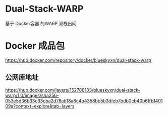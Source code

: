 # Dual-Stack-WARP
基于 Docker容器 的WARP 双栈出网

# Docker 成品包
https://hub.docker.com/repository/docker/blueskyxn/dual-stack-warp

## 公网库地址
https://hub.docker.com/layers/152788183/blueskyxn/dual-stack-warp/1.0/images/sha256-053e5d36b33e33cba2d78ab18a8c4b4358bb5b3dfeb7bdb0eb40b6ffb140109a?context=explore&tab=layers
